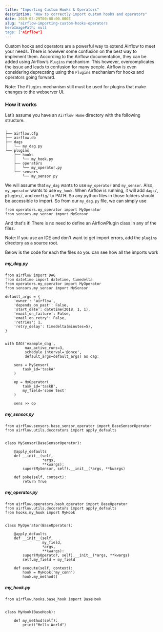 ```yaml
---
title: "Importing Custom Hooks & Operators"
description: "How to correctly import custom hooks and operators"
date: 2019-05-29T00:00:00.000Z
slug: "airflow-importing-custom-hooks-operators
heroImagePath: null
tags: ["Airflow"]
---
```


Custom hooks and operators are a powerful way to extend Airflow to meet your needs. There is however some confusion on the best way to implement them. According to the Airflow documentation, they can be added using Airflow’s `Plugins` mechanism. This however, overcomplicates the issue and leads to confusion for many people. Airflow is even considering deprecating using the `Plugins` mechanism for hooks and operators going forward.

Note: The `Plugins` mechanism still must be used for plugins that make changes to the webserver UI.

### How it works
Let’s assume you have an `Airflow Home` directory with the following structure.

```
.
├── airflow.cfg
├── airflow.db
├── dags
│   └── my_dag.py
└── plugins
    ├── hooks
    │   └── my_hook.py
    ├── operators
    │   └── my_operator.py
    └── sensors
        └── my_sensor.py
```

We will assume that `my_dag` wants to use `my_operator` and `my_sensor`. Also, `my_operator` wants to use `my_hook`. When Airflow is running, it will add `dags/`, `plugins/`, and `config/` to PATH. So any python files in those folders should be accessible to import. So from our `my_dag.py` file, we can simply use

```
from operators.my_operator import MyOperator
from sensors.my_sensor import MySensor
```
And that's it! There is no need to define an AirflowPlugin class in any of the files.

Note: If you use an IDE and don't want to get import errors, add the `plugins` directory as a source root.

Below is the code for each the files so you can see how all the imports work

##### my_dag.py
```
from airflow import DAG
from datetime import datetime, timedelta
from operators.my_operator import MyOperator
from sensors.my_sensor import MySensor

default_args = {
	'owner': 'airflow',
	'depends_on_past': False,
	'start_date': datetime(2018, 1, 1),
	'email_on_failure': False,
	'email_on_retry': False,
	'retries': 1,
	'retry_delay': timedelta(minutes=5),
}


with DAG('example_dag',
		 max_active_runs=3,
		 schedule_interval='@once',
		 default_args=default_args) as dag:

	sens = MySensor(
		task_id='taskA'
	)

	op = MyOperator(
		task_id='taskB',
		my_field='some text'
	)

	sens >> op
```
##### my_sensor.py
```
from airflow.sensors.base_sensor_operator import BaseSensorOperator
from airflow.utils.decorators import apply_defaults


class MySensor(BaseSensorOperator):

    @apply_defaults
    def __init__(self,
                 *args,
                 **kwargs):
        super(MySensor, self).__init__(*args, **kwargs)

    def poke(self, context):
        return True
```
##### my_operator.py
```
from airflow.operators.bash_operator import BaseOperator
from airflow.utils.decorators import apply_defaults
from hooks.my_hook import MyHook


class MyOperator(BaseOperator):

    @apply_defaults
    def __init__(self,
                 my_field,
                 *args,
                 **kwargs):
        super(MyOperator, self).__init__(*args, **kwargs)
        self.my_field = my_field

    def execute(self, context):
        hook = MyHook('my_conn')
        hook.my_method()
```
##### my_hook.py
```
from airflow.hooks.base_hook import BaseHook


class MyHook(BaseHook):

    def my_method(self):
        print("Hello World")
```

